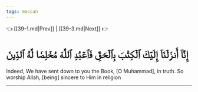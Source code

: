 ```yaml
---
tags: meccan
---
```


👈 [[39-1.md|Prev]] | [[39-3.md|Next]] 👉

# إِنَّآ أَنزَلۡنَآ إِلَيۡكَ ٱلۡكِتَٰبَ بِٱلۡحَقِّ فَٱعۡبُدِ ٱللَّهَ مُخۡلِصٗا لَّهُ ٱلدِّينَ

Indeed, We have sent down to you the Book, [O Muhammad], in truth. So worship Allah, [being] sincere to Him in religion

---

